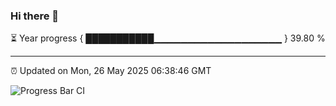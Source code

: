 ### Hi there 👋

⏳ Year progress { ███████████▁▁▁▁▁▁▁▁▁▁▁▁▁▁▁▁▁▁▁ } 39.80 %

---

⏰ Updated on Mon, 26 May 2025 06:38:46 GMT

![Progress Bar CI](https://github.com/DhruviPatel157/GitHub-Actions-Demo/workflows/Progress%20Bar%20CI/badge.svg)
